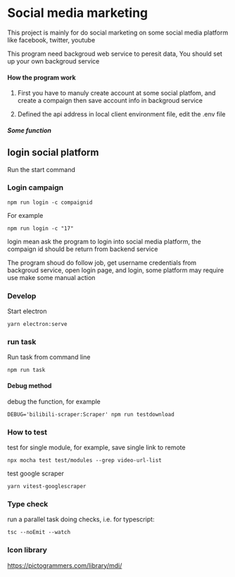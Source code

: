# Social media marketing

This project is mainly for do social marketing on some social media platform like facebook, twitter, youtube

This program need backgroud web service to peresit data, You should set up your own backgroud service

#### How the program work

1. First you have to manuly create account at some social platfom, and create a compaign then save account info in backgroud service

2. Defined the api address in local client environment file, edit the .env file

##### Some function
## login social platform

Run the start command

### Login campaign
```
npm run login -c compaignid
```

For example
```
npm run login -c "17"
```
login mean ask the program to login into social media platform, the compaign id should be return from backend service


The program shoud do follow job, get username credentials from backgroud service, open login page, and login, some platform may require use make some manual action

### Develop
Start electron
```
yarn electron:serve
```

### run task

Run task from command line
```
npm run task 
```



#### Debug method
debug the function, for example
```
DEBUG='bilibili-scraper:Scraper' npm run testdownload
```

### How to test
test for single module, for example, save single link to remote
```
npx mocha test test/modules --grep video-url-list
```

test google scraper

```
yarn vitest-googlescraper
```

### Type check
run a parallel task doing checks, i.e. for typescript:
```
tsc --noEmit --watch
```

### Icon library

https://pictogrammers.com/library/mdi/














